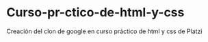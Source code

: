 # Curso-pr-ctico-de-html-y-css
Creación del clon de google en curso práctico de html y css de Platzi
